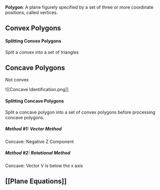 
**Polygon**: A plane figurely specified by a set of three or more coordinate positions, called vertices.

## Convex Polygons

#### Splitting Convex Polygons

Split a convex into a set of triangles



## Concave Polygons

Not convex

![[Concave Identification.png]]
#### Splitting Concave Polygons

Split a concave polygon into a set of convex polygons before processing concave polygons.

##### Method #1: Vector Method

Concave: Negative Z Component
##### Method #2: Rotational Method

Concave: Vector V is below the x axis


## [[Plane Equations]]
